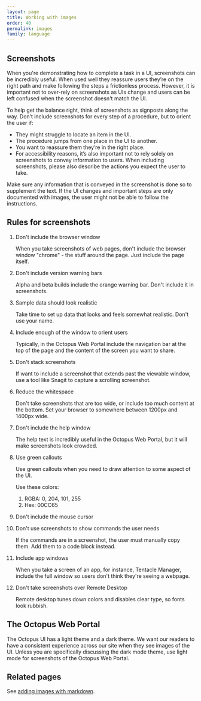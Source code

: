 ```yaml
---
layout: page
title: Working with images
order: 40
permalink: images
family: language
---
```


## Screenshots 

When you're demonstrating how to complete a task in a UI, screenshots can be incredibly useful. When used well they reassure users they’re on the right path and make following the steps a frictionless process. However, it is important not to over-rely on screenshots as UIs change and users can be left confused when the screenshot doesn't match the UI.

To help get the balance right, think of screenshots as signposts along the way. Don’t include screenshots for every step of a procedure, but to orient the user if:

- They might struggle to locate an item in the UI.
- The procedure jumps from one place in the UI to another.
- You want to reassure them they’re in the right place.
- For accessibility reasons, it’s also important not to rely solely on screenshots to convey information to users. When including screenshots, please also describe the actions you expect the user to take.

Make sure any information that is conveyed in the screenshot is done so to supplement the text. If the UI changes and important steps are only documented with images, the user might not be able to follow the instructions.

## Rules for screenshots

1. Don't include the browser window

    When you take screenshots of web pages, don't include the browser window "chrome" - the stuff around the page. Just include the page itself.

1. Don't include version warning bars

    Alpha and beta builds include the orange warning bar. Don't include it in screenshots.

1. Sample data should look realistic

    Take time to set up data that looks and feels somewhat realistic. Don't use your name. 

1. Include enough of the window to orient users

	Typically, in the Octopus Web Portal include the navigation bar at the top of the page and the content of the screen you want to share.

1. Don't stack screenshots

    If want to include a screenshot that extends past the viewable window, use a tool like Snagit to capture a scrolling screenshot.

1. Reduce the whitespace

    Don't take screenshots that are too wide, or include too much content at the bottom. Set your browser to somewhere between 1200px and 1400px wide.

1. Don't include the help window

	The help text is incredibly useful in the Octopus Web Portal, but it will make screenshots look crowded.

1. Use green callouts

	Use green callouts when you need to draw attention to some aspect of the UI. 

	Use these colors:
	1. RGBA: 0, 204, 101, 255
	1. Hex: 00CC65

1. Don't include the mouse cursor

1. Don't use screenshots to show commands the user needs

    If the commands are in a screenshot, the user must manually copy them. Add them to a code block instead.

1. Include app windows

    When you take a screen of an app, for instance, Tentacle Manager, include the full window so users don't think they're seeing a webpage.

1. Don't take screenshots over Remote Desktop
	
	Remote desktop tunes down colors and disables clear type, so fonts look rubbish.

## The Octopus Web Portal

The Octopus UI has a light theme and a dark theme. We want our readers to have a consistent experience across our site when they see images of the UI. Unless you are specifically discussing the dark mode theme, use light mode for screenshots of the Octopus Web Portal.

## Related pages

See [adding images with markdown]({{site.url}}/{{site.baseurl}}/markdown#images).
